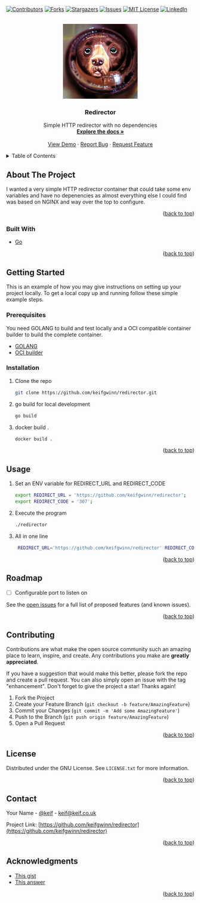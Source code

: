 <div id="top"></div>
<!--
*** Thanks for checking out the Best-README-Template. If you have a suggestion
*** that would make this better, please fork the repo and create a pull request
*** or simply open an issue with the tag "enhancement".
*** Don't forget to give the project a star!
*** Thanks again! Now go create something AMAZING! :D
-->



<!-- PROJECT SHIELDS -->
<!--
*** I'm using markdown "reference style" links for readability.
*** Reference links are enclosed in brackets [ ] instead of parentheses ( ).
*** See the bottom of this document for the declaration of the reference variables
*** for contributors-url, forks-url, etc. This is an optional, concise syntax you may use.
*** https://www.markdownguide.org/basic-syntax/#reference-style-links
-->
[![Contributors][contributors-shield]][contributors-url]
[![Forks][forks-shield]][forks-url]
[![Stargazers][stars-shield]][stars-url]
[![Issues][issues-shield]][issues-url]
[![MIT License][license-shield]][license-url]
[![LinkedIn][linkedin-shield]][linkedin-url]

<!-- PROJECT LOGO -->
<br />
<div align="center">
  <a href="https://github.com/keifgwinn/redirector">
    <img src="images/logo.jpg" alt="Logo" width="200" height="200">
  </a>

<h3 align="center">Redirector</h3>

  <p align="center">
    Simple HTTP redirector with no dependencies
    <br />
    <a href="https://github.com/keifgwinn/redirector"><strong>Explore the docs »</strong></a>
    <br />
    <br />
    <a href="https://github.com/keifgwinn/redirector">View Demo</a>
    ·
    <a href="https://github.com/keifgwinn/redirector/issues">Report Bug</a>
    ·
    <a href="https://github.com/keifgwinn/redirector/issues">Request Feature</a>
  </p>
</div>



<!-- TABLE OF CONTENTS -->
<details>
  <summary>Table of Contents</summary>
  <ol>
    <li>
      <a href="#about-the-project">About The Project</a>
      <ul>
        <li><a href="#built-with">Built With go and coker</a></li>
      </ul>
    </li>
    <li>
      <a href="#getting-started">Getting Started</a>
      <ul>
        <li><a href="#prerequisites">Prerequisites</a></li>
        <li><a href="#installation">Installation</a></li>
      </ul>
    </li>
    <li><a href="#usage">Usage</a></li>
    <li><a href="#roadmap">Roadmap</a></li>
    <li><a href="#contributing">Contributing</a></li>
    <li><a href="#license">License</a></li>
    <li><a href="#contact">Contact</a></li>
    <li><a href="#acknowledgments">Acknowledgments</a></li>
  </ol>
</details>



<!-- ABOUT THE PROJECT -->
## About The Project

I wanted a very simple HTTP redirector container that could take some env variables and have no depenencies as almost everything else I could find was based on NGINX and way over the top to configure.
<p align="right">(<a href="#top">back to top</a>)</p>



### Built With

* [Go](https://go.dev/)


<p align="right">(<a href="#top">back to top</a>)</p>



<!-- GETTING STARTED -->
## Getting Started

This is an example of how you may give instructions on setting up your project locally.
To get a local copy up and running follow these simple example steps.

### Prerequisites

You need GOLANG to build and test locally and a OCI compatible container builder to build the complete container.

* [GOLANG](https://go.dev/doc/tutorial/getting-started) 
* [OCI builder](https://projectatomic.io/blog/2018/03/the-many-ways-to-build-oci-images/) 

### Installation

1. Clone the repo
   ```sh
   git clone https://github.com/keifgwinn/redirector.git
   ```
2. go build for local development
   ```sh
   go build
   ```
3. docker build .
   ```sh
   docker build .
   ```   

<p align="right">(<a href="#top">back to top</a>)</p>

<!-- USAGE EXAMPLES -->
## Usage
1. Set an ENV variable for REDIRECT_URL and REDIRECT_CODE
   ```sh
   export REDIRECT_URL = 'https://github.com/keifgwinn/redirector';
   export REDIRECT_CODE = '307';
   ```

2. Execute the program
 
   ```sh
   ./redirector
   ```

3. All in one line 
   ```sh
    REDIRECT_URL='https://github.com/keifgwinn/redirector' REDIRECT_CODE=307 ./redirector
   ```

<p align="right">(<a href="#top">back to top</a>)</p>


<!-- ROADMAP -->
## Roadmap

- [ ] Configurable port to listen on

See the [open issues](https://github.com/keifgwinn/redirector/issues) for a full list of proposed features (and known issues).

<p align="right">(<a href="#top">back to top</a>)</p>


<!-- CONTRIBUTING -->
## Contributing

Contributions are what make the open source community such an amazing place to learn, inspire, and create. Any contributions you make are **greatly appreciated**.

If you have a suggestion that would make this better, please fork the repo and create a pull request. You can also simply open an issue with the tag "enhancement".
Don't forget to give the project a star! Thanks again!

1. Fork the Project
2. Create your Feature Branch (`git checkout -b feature/AmazingFeature`)
3. Commit your Changes (`git commit -m 'Add some AmazingFeature'`)
4. Push to the Branch (`git push origin feature/AmazingFeature`)
5. Open a Pull Request

<p align="right">(<a href="#top">back to top</a>)</p>

<!-- LICENSE -->
## License

Distributed under the GNU License. See `LICENSE.txt` for more information.

<p align="right">(<a href="#top">back to top</a>)</p>



<!-- CONTACT -->
## Contact

Your Name - [@keif](https://twitter.com/keif) - keif@keif.co.uk

Project Link: [https://github.com/keifgwinn/redirector](https://github.com/keifgwinn/redirector)

<p align="right">(<a href="#top">back to top</a>)</p>



<!-- ACKNOWLEDGMENTS -->
## Acknowledgments

* [This gist](https://gist.github.com/hSATAC/5343225)
* [This answer](https://codereview.stackexchange.com/a/108670)

<p align="right">(<a href="#top">back to top</a>)</p>

<!-- MARKDOWN LINKS & IMAGES -->
<!-- https://www.markdownguide.org/basic-syntax/#reference-style-links -->
[contributors-shield]: https://img.shields.io/github/contributors/keifgwinn/redirector.svg?style=for-the-badge
[contributors-url]: https://github.com/keifgwinn/redirector/graphs/contributors
[forks-shield]: https://img.shields.io/github/forks/keifgwinn/redirector.svg?style=for-the-badge
[forks-url]: https://github.com/keifgwinn/redirector/network/members
[stars-shield]: https://img.shields.io/github/stars/keifgwinn/redirector.svg?style=for-the-badge
[stars-url]: https://github.com/keifgwinn/redirector/stargazers
[issues-shield]: https://img.shields.io/github/issues/keifgwinn/redirector.svg?style=for-the-badge
[issues-url]: https://github.com/keifgwinn/redirector/issues
[license-shield]: https://img.shields.io/github/license/keifgwinn/redirector.svg?style=for-the-badge
[license-url]: https://github.com/keifgwinn/redirector/blob/master/LICENSE.txt
[linkedin-shield]: https://img.shields.io/badge/-LinkedIn-black.svg?style=for-the-badge&logo=linkedin&colorB=555
[linkedin-url]: https://linkedin.com/in/keifgwinn
[product-screenshot]: images/screenshot.png